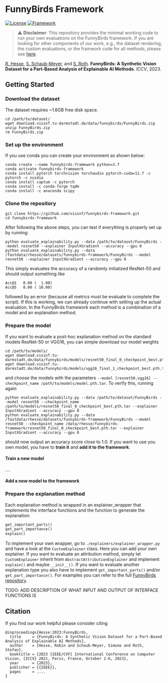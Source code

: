 # FunnyBirds Framework

[![License](https://img.shields.io/badge/License-Apache%202.0-blue.svg)](https://opensource.org/licenses/Apache-2.0)
[![Framework](https://img.shields.io/badge/PyTorch-%23EE4C2C.svg?&logo=PyTorch&logoColor=white)](https://pytorch.org/)
> :warning: **Disclaimer**: This repository provides the minimal working code to run your own evaluations on the FunnyBirds framework. If you are looking for other components of our work, e.g., the dataset rendering, the custom evaluations, or the framwork code for all methods, please see [here](https://github.com/visinf/funnybirds).


[R. Hesse](https://robinhesse.github.io/), [S. Schaub-Meyer](https://schaubsi.github.io/), and [S. Roth](https://www.visinf.tu-darmstadt.de/visual_inference/people_vi/stefan_roth.en.jsp). **FunnyBirds: A Synthetic Vision Dataset for a Part-Based Analysis of Explainable AI Methods**. _ICCV_, 2023.

## Getting Started

### Download the dataset

The dataset requires ~1.6GB free disk space.
```
cd /path/to/dataset/
wget download.visinf.tu-darmstadt.de/data/funnybirds/FunnyBirds.zip
unzip FunnyBirds.zip
rm FunnyBirds.zip
```

### Set up the environment

If you use conda you can create your environment as shown below:
```
conda create --name funnybirds-framework python=3.7
conda activate funnybirds-framework
conda install pytorch torchvision torchaudio pytorch-cuda=11.7 -c pytorch -c nvidia
conda install captum -c pytorch
conda install -c conda-forge tqdm
conda install -c anaconda scipy
```

### Clone the repository

```
git clone https://github.com/visinf/funnybirds-framework.git
cd funnybirds-framework
```

After following the above steps, you can test if everything is properly set up by running:

```
python evaluate_explainability.py --data /path/to/dataset/FunnyBirds --model resnet50 --explainer InputXGradient --accuracy --gpu 0
python evaluate_explainability.py --data /fastdata/rhesse/datasets/funnybirds-framework/FunnyBirds --model resnet50 --explainer InputXGradient --accuracy --gpu 0
```

This simply evaluates the accuracy of a randomly initialized ResNet-50 and should output something like 
```
Acc@1   0.00 (  1.00)
Acc@5   0.00 ( 10.00)
```
followed by an error (because all metrics must be evaluate to complete the script). If this is working, we can already continue with setting up the actual evaluation. In the FunnyBirds framework each method is a combination of a model and an explanation method.

### Prepare the model

If you want to evaluate a post-hoc explanation method on the standard models ResNet-50 or VGG16, you can simple download our model weights 
```
cd /path/to/models/
wget download.visinf.tu-darmstadt.de/data/funnybirds/models/resnet50_final_0_checkpoint_best.pth.tar
wget download.visinf.tu-darmstadt.de/data/funnybirds/models/vgg16_final_1_checkpoint_best.pth.tar
```
and choose the models with the parameters ```--model [resnet50,vgg16] --checkpoint_name /path/to/models/model.pth.tar```. To verify this, running again
```
python evaluate_explainability.py --data /path/to/dataset/FunnyBirds --model resnet50 --checkpoint_name /path/to/models/resnet50_final_0_checkpoint_best.pth.tar --explainer InputXGradient --accuracy --gpu 0
python evaluate_explainability.py --data /fastdata/rhesse/datasets/funnybirds-framework/FunnyBirds --model resnet50 --checkpoint_name /data/rhesse/funnybirds-framework/resnet50_final_0_checkpoint_best.pth.tar --explainer InputXGradient --accuracy --gpu 0
```
should now output an accuracy score close to 1.0. If you want to use you own model, you have to **train it** and **add it to the framework**.

#### Train a new model
....

#### Add a new model to the framework

### Prepare the explanation method

Each explanation method is wrapped in an explainer_wrapper that implements the interface functions and the function to generate the explanation:
```python
get_important_parts()
get_part_importance()
explain()
```
To implement your own wrapper, go to ```./explainers/explainer_wrapper.py``` and have a look at the ```CustomExplainer``` class. Here you can add your own explainer. If you want to evaluate an attribution method, simply let ```CustomExplainer``` inherit from ```AbstractAttributionExplainer``` and implement ```explain()``` and maybe ```__init__()```. If you want to evaluate another explanation type you also have to implement ```get_important_parts()``` and/or ```get_part_importance()```. For examples you can refer to the full [FunnyBirds repository](https://github.com/visinf/funnybirds).

TODO: ADD DESCRIPTION OF WHAT INPUT AND OUTPUT OF INTERFACE FUNCTIONS IS

## Citation
If you find our work helpful please consider citing
```
@inproceedings{Hesse:2023:FunnyBirds,
  title     = {FunnyBirds: A Synthetic Vision Dataset for a Part-Based Analysis of Explainable AI Methods},
  author    = {Hesse, Robin and Schaub-Meyer, Simone and Roth, Stefan},
  booktitle = {2023 {IEEE/CVF} International Conference on Computer Vision, {ICCV} 2021, Paris, France, October 2-6, 2023},
  year      = {2023},
  publisher = {{IEEE}}, 
  pages     = ....
}
```





